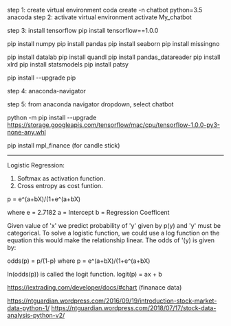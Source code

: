 step 1: create virtual environment
coda create -n chatbot python=3.5 anacoda
step 2: activate virtual environment
activate My_chatbot

step 3: install tensorflow
pip install tensorflow==1.0.0

pip install numpy
pip install pandas
pip install seaborn
pip install missingno

pip install datalab
pip install quandl
pip install pandas_datareader
pip install xlrd
pip install statsmodels
pip install patsy

pip install --upgrade pip

step 4: anaconda-navigator

step 5: from anaconda navigator dropdown, select chatbot

python -m pip install --upgrade https://storage.googleapis.com/tensorflow/mac/cpu/tensorflow-1.0.0-py3-none-any.whl

pip install mpl_finance    (for candle stick)
********************************

Logistic Regression:

1. Softmax as activation function.
2. Cross entropy as cost funtion.

p = e^(a+bX)/(1+e^(a+bX)

where e = 2.7182
a = Intercept
b = Regression Coefficent

Given value of 'x' we predict probability of 'y' given by p(y) and 'y'
must be categorical.
To solve a logistic function, we could use a log function on the
equation this would make the relationship linear.
The odds of '(y) is given by:

odds(p) = p/(1-p)
where p = e^(a+bX)/(1+e^(a+bX)

ln(odds(p)) is called the logit function.
logit(p) = ax + b


https://iextrading.com/developer/docs/#chart   (finanace data)

https://ntguardian.wordpress.com/2016/09/19/introduction-stock-market-data-python-1/
https://ntguardian.wordpress.com/2018/07/17/stock-data-analysis-python-v2/